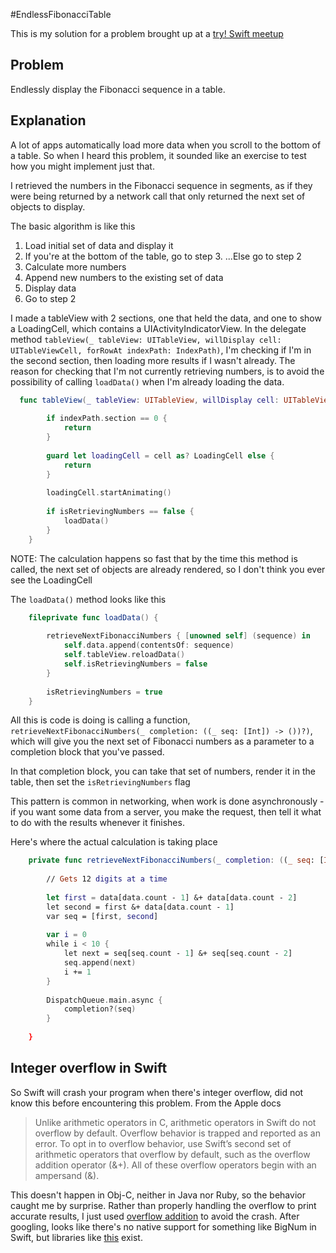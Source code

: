 #EndlessFibonacciTable

This is my solution for a problem brought up at a [try! Swift meetup](https://www.meetup.com/try_SwiftNYC/events/235937087/)

## Problem

Endlessly display the Fibonacci sequence in a table.

## Explanation

A lot of apps automatically load more data when you scroll to the bottom of a table. So when I heard this problem, it sounded like an exercise to test how you might implement just that. 

I retrieved the numbers in the Fibonacci sequence in segments, as if they were being returned by a network call that only returned the next set of objects to display.

The basic algorithm is like this

1. Load initial set of data and display it
2. If you're at the bottom of the table, go to step 3. ...Else go to step 2
3. Calculate more numbers
4. Append new numbers to the existing set of data 
5. Display data
6. Go to step 2

I made a tableView with 2 sections, one that held the data, and one to show a LoadingCell, which contains a UIActivityIndicatorView. In the delegate method `tableView(_ tableView: UITableView, willDisplay cell: UITableViewCell, forRowAt indexPath: IndexPath)`, I'm checking if I'm in the second section, then loading more results if I wasn't already. The reason for checking that I'm not currently retrieving numbers, is to avoid the possibility of calling `loadData()` when I'm already loading the data.

```swift
  func tableView(_ tableView: UITableView, willDisplay cell: UITableViewCell, forRowAt indexPath: IndexPath) {
        
        if indexPath.section == 0 {
            return
        }
        
        guard let loadingCell = cell as? LoadingCell else {
            return
        }
        
        loadingCell.startAnimating()
        
        if isRetrievingNumbers == false {
            loadData()
        }
    }
```

NOTE: The calculation happens so fast that by the time this method is called, the next set of objects are already rendered, so I don't think you ever see the LoadingCell

The `loadData()` method looks like this

```swift
    fileprivate func loadData() {
        
        retrieveNextFibonacciNumbers { [unowned self] (sequence) in
            self.data.append(contentsOf: sequence)
            self.tableView.reloadData()
            self.isRetrievingNumbers = false
        }
        
        isRetrievingNumbers = true
    }
```

All this is code is doing is calling a function, `retrieveNextFibonacciNumbers(_ completion: ((_ seq: [Int]) -> ())?)`, which will give you the next set of Fibonacci numbers as a parameter to a completion block that you've passed.

In that completion block, you can take that set of numbers, render it in the table, then set the `isRetrievingNumbers` flag

This pattern is common in networking, when work is done asynchronously - if you want some data from a server, you make the request, then tell it what to do with the results whenever it finishes.

Here's where the actual calculation is taking place 

```swift
    private func retrieveNextFibonacciNumbers(_ completion: ((_ seq: [Int]) -> ())?) {
        
        // Gets 12 digits at a time
      
        let first = data[data.count - 1] &+ data[data.count - 2]
        let second = first &+ data[data.count - 1]
        var seq = [first, second]
        
        var i = 0
        while i < 10 {
            let next = seq[seq.count - 1] &+ seq[seq.count - 2]
            seq.append(next)
            i += 1
        }
        
        DispatchQueue.main.async {
            completion?(seq)
        }
        
    }
```

## Integer overflow in Swift

So Swift will crash your program when there's integer overflow, did not know this before encountering this problem. From the Apple docs

> Unlike arithmetic operators in C, arithmetic operators in Swift do not overflow by default. Overflow behavior is trapped and reported as an error. To opt in to overflow behavior, use Swift’s second set of arithmetic operators that overflow by default, such as the overflow addition operator (&+). All of these overflow operators begin with an ampersand (&).

This doesn't happen in Obj-C, neither in Java nor Ruby, so the behavior caught me by surprise. Rather than properly handling the overflow to print accurate results, I just used [overflow addition](https://developer.apple.com/library/content/documentation/Swift/Conceptual/Swift_Programming_Language/AdvancedOperators.html#//apple_ref/doc/uid/TP40014097-CH27-ID37) to avoid the crash. After googling, looks like there's no native support for something like BigNum in Swift, but libraries like [this](https://github.com/lorentey/BigInt) exist.
